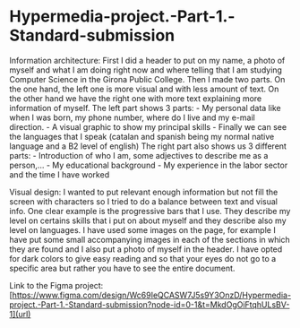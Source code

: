 # Hypermedia-project.-Part-1.-Standard-submission

Information architecture:
  First I did a header to put on my name, a photo of myself and what I am doing right now and where telling that I am studying
  Computer Science in the Girona Public College. 
  Then I made two parts. On the one hand, the left one is more visual and with less amount of text. On the other hand we have
  the right one with more text explaining more information of myself.
  The left part shows 3 parts:
    - My personal data like when I was born, my phone number, where do I live and my e-mail direction.
    - A visual graphic to show my principal skills
    - Finally we can see the languages that I speak (catalan and spanish being my normal native language and a B2 level of english)
  The right part also shows us 3 different parts:
    - Introduction of who I am, some adjectives to describe me as a person,...
    - My educational background
    - My experience in the labor sector and the time I have worked

Visual design:
  I wanted to put relevant enough information but not fill the screen with characters so I tried to do a balance between text and visual
  info. 
  One clear example is the progressive bars that I use. They describe my level on certains skills that i put on about myself and they describe also
  my level on languages.
  I have used some images on the page, for example I have put some small accompanying images in each of the sections
  in which they are found and I also put a photo of myself in the header.
  I have opted for dark colors to give easy reading and so that your eyes do not go to a specific area but rather you have to see the entire document.
  
Link to the Figma project:
[https://www.figma.com/design/Wc69IeQCASW7J5s9Y3OnzD/Hypermedia-project.-Part-1.-Standard-submission?node-id=0-1&t=MkdOgOiFtqhULsBV-1](url)
